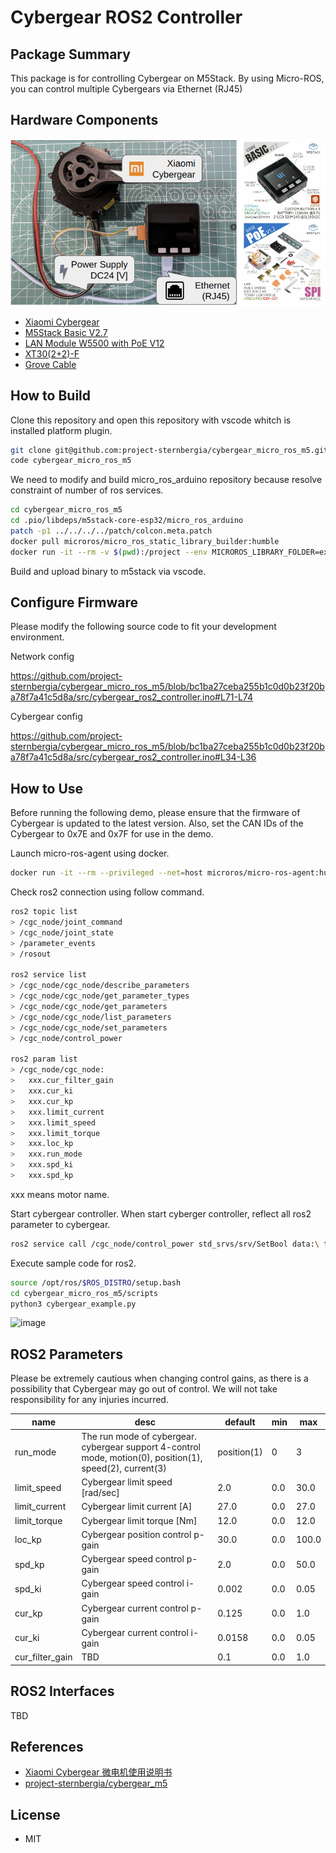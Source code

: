# Cybergear ROS2 Controller

## Package Summary

This package is for controlling Cybergear on M5Stack. By using Micro-ROS, you can control multiple Cybergears via Ethernet (RJ45)

## Hardware Components

![image](docs/img/hw_connection.jpg)

* [Xiaomi Cybergear](https://www.mi.com/cyber-gear)
* [M5Stack Basic V2.7](https://shop.m5stack.com/collections/m5-controllers/products/esp32-basic-core-lot-development-kit-v2-7)
* [LAN Module W5500 with PoE V12](https://shop.m5stack.com/products/lan-module-w5500-with-poe-v12)
* [XT30(2+2)-F](https://www.china-amass.com/product/contain/1Yf5h7G4u1927079)
* [Grove Cable](https://www.seeedstudio.com/Grove-Universal-4-Pin-Buckled-20cm-Cable-5-PCs-pack.html)

## How to Build

Clone this repository and open this repository with vscode whitch is installed platform plugin.

```bash
git clone git@github.com:project-sternbergia/cybergear_micro_ros_m5.git
code cybergear_micro_ros_m5
```

We need to modify and build micro_ros_arduino repository because resolve constraint of number of ros services.

```bash
cd cybergear_micro_ros_m5
cd .pio/libdeps/m5stack-core-esp32/micro_ros_arduino
patch -p1 ../../../../patch/colcon.meta.patch
docker pull microros/micro_ros_static_library_builder:humble
docker run -it --rm -v $(pwd):/project --env MICROROS_LIBRARY_FOLDER=extras microros/micro_ros_static_library_builder:humble -p esp32
```

Build and upload binary to m5stack via vscode.

## Configure Firmware

Please modify the following source code to fit your development environment.

Network config

https://github.com/project-sternbergia/cybergear_micro_ros_m5/blob/bc1ba27ceba255b1c0d0b23f20ba78f7a41c5d8a/src/cybergear_ros2_controller.ino#L71-L74

Cybergear config

https://github.com/project-sternbergia/cybergear_micro_ros_m5/blob/bc1ba27ceba255b1c0d0b23f20ba78f7a41c5d8a/src/cybergear_ros2_controller.ino#L34-L36


## How to Use

Before running the following demo, please ensure that the firmware of Cybergear is updated to the latest version.
Also, set the CAN IDs of the Cybergear to 0x7E and 0x7F for use in the demo.

Launch micro-ros-agent using docker.

```bash
docker run -it --rm --privileged --net=host microros/micro-ros-agent:humble udp4 --port 2000
```

Check ros2 connection using follow command.

```bash
ros2 topic list
> /cgc_node/joint_command
> /cgc_node/joint_state
> /parameter_events
> /rosout

ros2 service list
> /cgc_node/cgc_node/describe_parameters
> /cgc_node/cgc_node/get_parameter_types
> /cgc_node/cgc_node/get_parameters
> /cgc_node/cgc_node/list_parameters
> /cgc_node/cgc_node/set_parameters
> /cgc_node/control_power

ros2 param list
> /cgc_node/cgc_node:
>   xxx.cur_filter_gain
>   xxx.cur_ki
>   xxx.cur_kp
>   xxx.limit_current
>   xxx.limit_speed
>   xxx.limit_torque
>   xxx.loc_kp
>   xxx.run_mode
>   xxx.spd_ki
>   xxx.spd_kp
```
xxx means motor name.

Start cybergear controller. When start cyberger controller, reflect all ros2 parameter to cybergear.

```bash
ros2 service call /cgc_node/control_power std_srvs/srv/SetBool data:\ true
```

Execute sample code for ros2.

```bash
source /opt/ros/$ROS_DISTRO/setup.bash
cd cybergear_micro_ros_m5/scripts
python3 cybergear_example.py
```

![image](docs/img/sin_wave_example.gif)

## ROS2 Parameters

Please be extremely cautious when changing control gains, as there is a possibility that Cybergear may go out of control. We will not take responsibility for any injuries incurred.

| name            | desc                                                                                                      | default     | min | max   |
| --------------- | --------------------------------------------------------------------------------------------------------- | ----------- | --- | ----- |
| run_mode        | The run mode of cybergear. cybergear support 4-control mode, motion(0), position(1), speed(2), current(3) | position(1) | 0   | 3     |
| limit_speed     | Cybergear limit speed [rad/sec]                                                                           | 2.0         | 0.0 | 30.0  |
| limit_current   | Cybergear limit current [A]                                                                               | 27.0        | 0.0 | 27.0  |
| limit_torque    | Cybergear limit torque [Nm]                                                                               | 12.0        | 0.0 | 12.0  |
| loc_kp          | Cybergear position control p-gain                                                                         | 30.0        | 0.0 | 100.0 |
| spd_kp          | Cybergear speed control p-gain                                                                            | 2.0         | 0.0 | 50.0  |
| spd_ki          | Cybergear speed control i-gain                                                                            | 0.002       | 0.0 | 0.05  |
| cur_kp          | Cybergear current control p-gain                                                                          | 0.125       | 0.0 | 1.0   |
| cur_ki          | Cybergear current control i-gain                                                                          | 0.0158      | 0.0 | 0.05  |
| cur_filter_gain | TBD                                                                                                       | 0.1         | 0.0 | 1.0   |


## ROS2 Interfaces

TBD

## References

* [Xiaomi Cybergear 微电机使用说明书](https://web.vip.miui.com/page/info/mio/mio/detail?postId=40233100)
* [project-sternbergia/cybergear_m5](https://github.com/project-sternbergia/cybergear_m5)

## License

* MIT
